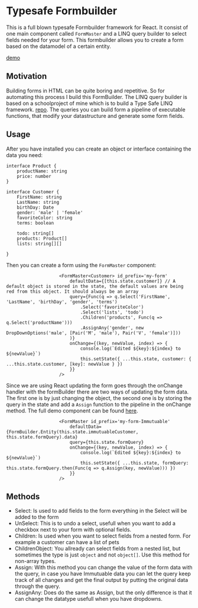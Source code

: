 # Typesafe Formbuilder

This is a full blown typesafe Formbuilder framework for React. It consist of one main component called `FormMaster` and a LINQ query builder to select fields needed for your form.
This formbuilder allows you to create a form based on the datamodel of a certain entity. 

[demo](https://stevenkoerts.nl/Typesafe-Formbuilder/)

## Motivation 

Building forms in HTML can be quite boring and repetitive. So for automating this process I build this FormBuilder. The LINQ query builder is based on a schoolproject of mine which is to build a Type Safe LINQ framework. [repo](https://github.com/Steven24K/Type-Safe-LINQ). The queries you can build form a pipeline of executable functions, that modify your datastructure and generate some form fields. 

## Usage 

After you have installed you can create an object or interface containing the data you need: 

```
interface Product {
    productName: string
    price: number
}

interface Customer {
    FirstName: string
    LastName: string
    birthDay: Date
    gender: 'male' | 'female'
    favoriteColor: string
    terms: boolean

    todo: string[]
    products: Product[]
    lists: string[][]

}
```

Then you can create a form using the `FormMaster` component: 

```
                    <FormMaster<Customer> id_prefix='my-form'
                        defaultData={[this.state.customer]} // A default object is stored in the state, the default values are being red from this object. It should always be an array
                        query={Func(q => q.Select('FirstName', 'LastName', 'birthDay', 'gender', 'terms')
                            .Select('favoriteColor')
                            .Select('lists', 'todo')
                            .Children('products', Func(q => q.Select('productName')))
                            .AssignAny('gender', new DropDownOptions('male', [Pair('M', 'male'), Pair('V', 'female')]))
                        )}
                        onChange={(key, newValue, index) => {
                            console.log(`Edited ${key}:${index} to ${newValue}`)
                            this.setState({ ...this.state, customer: { ...this.state.customer, [key]: newValue } })
                        }}
                    />
```

Since we are using React updating the form goes through the onChange handler with the formBuilder there are two ways of updating the form data. The first one is by just changing the object, the second one is by 
storing the query in the state and add a `Assign` function to the pipeline in the onChange method. The full demo component can be found [here](https://github.com/Steven24K/Typesafe-Formbuilder/blob/master/src/App.tsx).

```
                    <FormMaster id_prefix='my-form-Immutuable'
                        defaultData={FormBuilder.Entity(this.state.immutuableCustomer, this.state.formQuery).data}
                        query={this.state.formQuery}
                        onChange={(key, newValue, index) => {
                            console.log(`Edited ${key}:${index} to ${newValue}`)
                            this.setState({ ...this.state, formQuery: this.state.formQuery.then(Func(q => q.Assign(key, newValue))) })
                        }}
                    />
```


## Methods 

- Select: Is used to add fields to the form everything in the Select will be added to the form 
- UnSelect: This is to undo a select, usefull when you want to add a checkbox next to your form with optional fields. 
- Children: Is used when you want to select fields from a nested form. For example a customer can have a list of pets 
- ChildrenObject: You allready can select fields from a nested list, but sometimes the type is just `object` and not `object[]`. Use this method for non-array types.
- Assign: With this method you can change the value of the form data with the query, in case you have Immutuable data you can let the query keep track of all changes and get the final output by putting the original data through the query. 
- AssignAny: Does do the same as Assign, but the only difference is that it can change the datatype usefull when you have dropdowns.  


